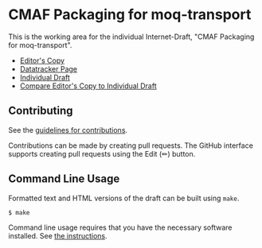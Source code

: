 # CMAF Packaging for moq-transport

This is the working area for the individual Internet-Draft, "CMAF Packaging for moq-transport".

* [Editor's Copy](https://wilaw.github.io/moq-cmaf-packaging/#go.draft-wilaw-moq-cmafpackaging.html)
* [Datatracker Page](https://datatracker.ietf.org/doc/draft-wilaw-moq-cmafpackaging)
* [Individual Draft](https://datatracker.ietf.org/doc/html/draft-wilaw-moq-cmafpackaging)
* [Compare Editor's Copy to Individual Draft](https://wilaw.github.io/moq-cmaf-packaging/#go.draft-wilaw-moq-cmafpackaging.diff)


## Contributing

See the
[guidelines for contributions](https://github.com/wilaw/moq-cmaf-packaging/blob/main/CONTRIBUTING.md).

Contributions can be made by creating pull requests.
The GitHub interface supports creating pull requests using the Edit (✏) button.


## Command Line Usage

Formatted text and HTML versions of the draft can be built using `make`.

```sh
$ make
```

Command line usage requires that you have the necessary software installed.  See
[the instructions](https://github.com/martinthomson/i-d-template/blob/main/doc/SETUP.md).

